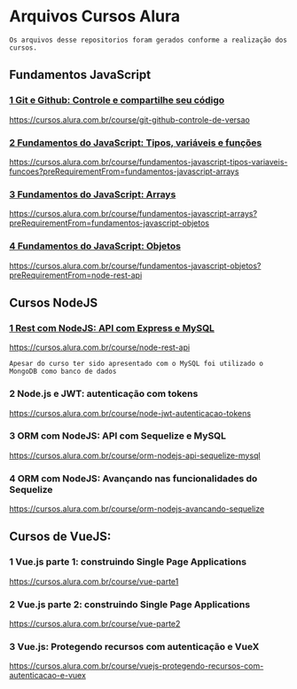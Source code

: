 # Arquivos Cursos Alura
`Os arquivos desse repositorios foram gerados conforme a realização dos cursos.`
## Fundamentos JavaScript
### <a href="./Curso Git/"> 1 Git e Github: Controle e compartilhe seu código</a>
https://cursos.alura.com.br/course/git-github-controle-de-versao

### <a href="./Curso JavaScript"> 2 Fundamentos do JavaScript: Tipos, variáveis e funções</a>
https://cursos.alura.com.br/course/fundamentos-javascript-tipos-variaveis-funcoes?preRequirementFrom=fundamentos-javascript-arrays

### <a href="./Curso JavaScript"> 3 Fundamentos do JavaScript: Arrays</a>
https://cursos.alura.com.br/course/fundamentos-javascript-arrays?preRequirementFrom=fundamentos-javascript-objetos

### <a href="./Curso JavaScript"> 4 Fundamentos do JavaScript: Objetos</a>
https://cursos.alura.com.br/course/fundamentos-javascript-objetos?preRequirementFrom=node-rest-api

## Cursos NodeJS
###  <a href="./node_rest_api">1 Rest com NodeJS: API com Express e MySQL</a>
https://cursos.alura.com.br/course/node-rest-api

`Apesar do curso ter sido apresentado com o MySQL foi utilizado o MongoDB como banco de dados`

### 2 Node.js e JWT: autenticação com tokens
https://cursos.alura.com.br/course/node-jwt-autenticacao-tokens

### 3 ORM com NodeJS: API com Sequelize e MySQL
https://cursos.alura.com.br/course/orm-nodejs-api-sequelize-mysql

### 4 ORM com NodeJS: Avançando nas funcionalidades do Sequelize
https://cursos.alura.com.br/course/orm-nodejs-avancando-sequelize

## Cursos de VueJS:
### 1 Vue.js parte 1: construindo Single Page Applications
https://cursos.alura.com.br/course/vue-parte1

### 2 Vue.js parte 2: construindo Single Page Applications
https://cursos.alura.com.br/course/vue-parte2

### 3 Vue.js: Protegendo recursos com autenticação e VueX
https://cursos.alura.com.br/course/vuejs-protegendo-recursos-com-autenticacao-e-vuex
